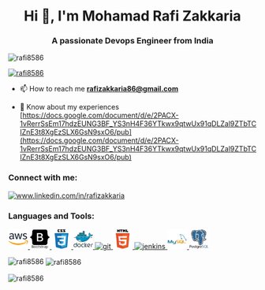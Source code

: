 <h1 align="center">Hi 👋, I'm Mohamad Rafi Zakkaria</h1>
<h3 align="center">A passionate Devops Engineer from India</h3>

<p align="left"> <img src="https://komarev.com/ghpvc/?username=rafi8586&label=Profile%20views&color=0e75b6&style=flat" alt="rafi8586" /> </p>

<p align="left"> <a href="https://github.com/ryo-ma/github-profile-trophy"><img src="https://github-profile-trophy.vercel.app/?username=rafi8586" alt="rafi8586" /></a> </p>

- 📫 How to reach me **rafizakkaria86@gmail.com**

- 📄 Know about my experiences [https://docs.google.com/document/d/e/2PACX-1vRerrSsEm17hdzEUNG3BF_YS3nH4F36YTkwx9qtwUx91qDLZal9ZTbTCIZnE3t8XgEzSLX6GsN9sxO6/pub](https://docs.google.com/document/d/e/2PACX-1vRerrSsEm17hdzEUNG3BF_YS3nH4F36YTkwx9qtwUx91qDLZal9ZTbTCIZnE3t8XgEzSLX6GsN9sxO6/pub)

<h3 align="left">Connect with me:</h3>
<p align="left">
<a href="https://www.linkedin.com/in/rafizakkaria" target="blank"><img align="center" src="https://raw.githubusercontent.com/rahuldkjain/github-profile-readme-generator/master/src/images/icons/Social/linked-in-alt.svg" alt="www.linkedin.com/in/rafizakkaria" height="30" width="40" /></a>
</p>

<h3 align="left">Languages and Tools:</h3>
<p align="left"> <a href="https://aws.amazon.com" target="_blank" rel="noreferrer"> <img src="https://raw.githubusercontent.com/devicons/devicon/master/icons/amazonwebservices/amazonwebservices-original-wordmark.svg" alt="aws" width="40" height="40"/> </a> <a href="https://getbootstrap.com" target="_blank" rel="noreferrer"> <img src="https://raw.githubusercontent.com/devicons/devicon/master/icons/bootstrap/bootstrap-plain-wordmark.svg" alt="bootstrap" width="40" height="40"/> </a> <a href="https://www.w3schools.com/css/" target="_blank" rel="noreferrer"> <img src="https://raw.githubusercontent.com/devicons/devicon/master/icons/css3/css3-original-wordmark.svg" alt="css3" width="40" height="40"/> </a> <a href="https://www.docker.com/" target="_blank" rel="noreferrer"> <img src="https://raw.githubusercontent.com/devicons/devicon/master/icons/docker/docker-original-wordmark.svg" alt="docker" width="40" height="40"/> </a> <a href="https://git-scm.com/" target="_blank" rel="noreferrer"> <img src="https://www.vectorlogo.zone/logos/git-scm/git-scm-icon.svg" alt="git" width="40" height="40"/> </a> <a href="https://www.w3.org/html/" target="_blank" rel="noreferrer"> <img src="https://raw.githubusercontent.com/devicons/devicon/master/icons/html5/html5-original-wordmark.svg" alt="html5" width="40" height="40"/> </a> <a href="https://www.jenkins.io" target="_blank" rel="noreferrer"> <img src="https://www.vectorlogo.zone/logos/jenkins/jenkins-icon.svg" alt="jenkins" width="40" height="40"/> </a> <a href="https://www.mysql.com/" target="_blank" rel="noreferrer"> <img src="https://raw.githubusercontent.com/devicons/devicon/master/icons/mysql/mysql-original-wordmark.svg" alt="mysql" width="40" height="40"/> </a> <a href="https://www.postgresql.org" target="_blank" rel="noreferrer"> <img src="https://raw.githubusercontent.com/devicons/devicon/master/icons/postgresql/postgresql-original-wordmark.svg" alt="postgresql" width="40" height="40"/> </a> </p>

<p><img align="left" src="https://github-readme-stats.vercel.app/api/top-langs?username=rafi8586&show_icons=true&locale=en&layout=compact" alt="rafi8586" /></p>

<p>&nbsp;<img align="center" src="https://github-readme-stats.vercel.app/api?username=rafi8586&show_icons=true&locale=en" alt="rafi8586" /></p>

<p><img align="center" src="https://github-readme-streak-stats.herokuapp.com/?user=rafi8586&" alt="rafi8586" /></p>
